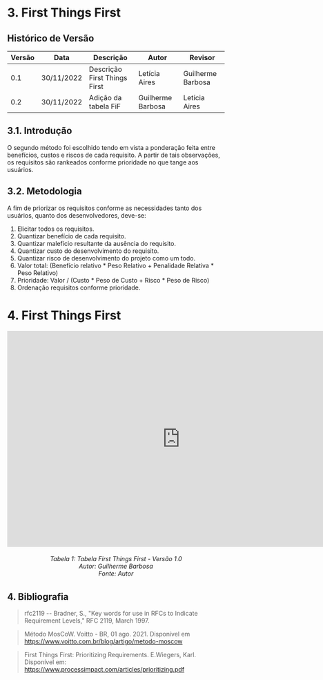 # 3. First Things First

## Histórico de Versão
| Versão | Data | Descrição | Autor | Revisor |
|--------|------|-----------|-------|---------|
| 0.1 | 30/11/2022 | Descrição First Things First | Letícia Aires | Guilherme Barbosa |
| 0.2 | 30/11/2022 | Adição da tabela FiF | Guilherme Barbosa | Letícia Aires |

## 3.1. Introdução

O segundo método foi escolhido tendo em vista a ponderação feita entre benefícios, custos e riscos de cada requisito.
A partir de tais observações, os requisitos são rankeados conforme prioridade no que tange aos usuários.

## 3.2. Metodologia

A fim de priorizar os requisitos conforme as necessidades tanto dos usuários, quanto dos desenvolvedores, deve-se:

1. Elicitar todos os requisitos.
2. Quantizar benefício de cada requisito.
3. Quantizar malefício resultante da ausência do requisito.
4. Quantizar custo do desenvolvimento do requisito.
5. Quantizar risco de desenvolvimento do projeto como um todo.
6. Valor total: (Benefício relativo * Peso Relativo + Penalidade Relativa * Peso Relativo)
7. Prioridade: Valor / (Custo * Peso de Custo + Risco * Peso de Risco)
8. Ordenação requisitos conforme prioridade.

# 4. First Things First
<iframe src="https://docs.google.com/spreadsheets/d/e/2PACX-1vRd1wFxkJs0Dy5hOdY7HJYX9YTSBYB-uEGMOlxMu6QwW3uFAJcPXGn3jbE00tb7K6tjIDL1ZhaW7wA8/pubhtml" width="800" height="500" frameborder="0"></iframe>

<h6 align = "center"> Tabela 1: Tabela First Things First - Versão 1.0
<br> Autor: Guilherme Barbosa 
<br> Fonte: Autor </h6>

## 4. Bibliografia

> rfc2119 -- Bradner, S., "Key words for use in RFCs to Indicate Requirement Levels," RFC 2119, March 1997.

> Método MosCoW. Voitto - BR, 01 ago. 2021. Disponível em https://www.voitto.com.br/blog/artigo/metodo-moscow

> First Things First: Prioritizing Requirements. E.Wiegers, Karl. Disponível em: https://www.processimpact.com/articles/prioritizing.pdf